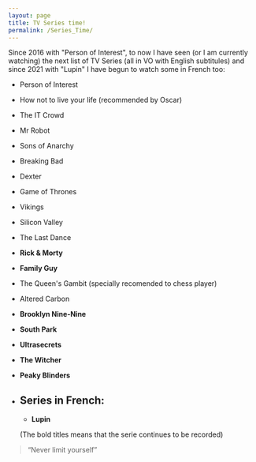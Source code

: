 ```yaml
---
layout: page
title: TV Series time!
permalink: /Series_Time/
---
```


Since 2016 with "Person of Interest", to now I have seen (or I am currently watching) the next list of TV Series (all in VO with English subtitules) and since 2021 with "Lupin" I have begun to watch some in French too:

* Person of Interest
* How not to live your life (recommended by Oscar)
* The IT Crowd
* Mr Robot
* Sons of Anarchy
* Breaking Bad
* Dexter
* Game of Thrones
* Vikings
* Silicon Valley
* The Last Dance
* **Rick & Morty**
* **Family Guy**
* The Queen's Gambit (specially recomended to chess player)
* Altered Carbon
* **Brooklyn Nine-Nine**
* **South Park**
* **Ultrasecrets**
* **The Witcher**
* **Peaky Blinders**

  

* ## Series in French:
  * **Lupin**


  
  
  (The bold titles means that the serie continues to be recorded)

> “Never limit yourself”
